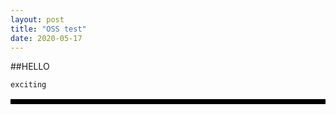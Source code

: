 ```yaml
---
layout: post
title: "OSS test"
date: 2020-05-17
---
```

##HELLO
```
exciting
```

<TABLE width="4" height="4" border="4" bordercolor="black" background="" frame="" rules="" cellspacing="" cellpadding="" align="">     
<TR>
 <TD>1행 1열</TD>
 <TD>1행 2열</TD>
</TR> 
<TR>
 <TD>2행 1열</TD>
 <TD>2행 2열</TD>
</TR> 
</TABLE>

